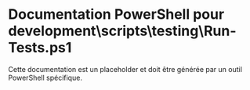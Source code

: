 # Documentation PowerShell pour development\scripts\testing\Run-Tests.ps1

Cette documentation est un placeholder et doit être générée par un outil PowerShell spécifique.
